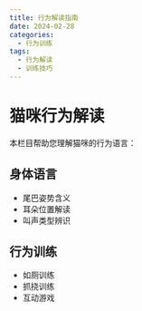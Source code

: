 ```yaml
---
title: 行为解读指南
date: 2024-02-28
categories:
  - 行为训练
tags:
  - 行为解读
  - 训练技巧
---
```


# 猫咪行为解读

本栏目帮助您理解猫咪的行为语言：

## 身体语言
- 尾巴姿势含义
- 耳朵位置解读
- 叫声类型辨识

## 行为训练
- 如厕训练
- 抓挠训练
- 互动游戏